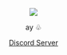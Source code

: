 <p align="center">  
<img src="https://64.media.tumblr.com/6d19c4263d2fc9cc96cb24e69035c2db/tumblr_pi3lir13SB1xvwkewo1_540.gif">
</p>
<p align="center">
    ay ♧
<p align="center">  
</p>
    <p align="center">
</p>
<p align="center">
<p align="center">
    <a href="https://discord.gg/uS7nhcV7UC">Discord Server</a>
